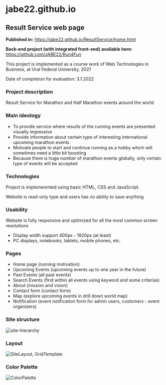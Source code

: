 # jabe22.github.io
## Result Service web page

**Published in:** https://jabe22.github.io/ResultService/home.html

**Back-end project (with integrated front-end) available here:**  https://github.com/JABE22/Run4Fun

This project is implemented as a course work of Web Technologies in Business, at Ural Federal University, 2021

Date of completion for evaluation: 3.1.2022

### Project description

Result Service for Marathon and Half Marathon events around the world

### Main ideology

- To provide service where results of the running events are presented visually impressive
- Provide information about certain type of interesting international upcoming marathon events
- Motivate people to start and continue running as a hobby which will sometimes need a little bit boosting
- Because there is huge number of marathon events globally, only certain type of events will be accepted

### Technologies

Project is implememnted using basic HTML, CSS and JavaScript. 

Website is read-only type and users has no ability to save anything

### Usability

Website is fully responsive and optimized for all the most common screen resolutions
- Display width support 400px - 1920px (at least)
- PC displays, notebooks, tablets, mobile phones, etc.

### Pages

- Home page         (running motivation)
- Upcoming Events   (upcoming events up to one year in the future)
- Past Events       (all past events)
- Search Events     (find within all events using keyword and some criterias)
- About             (mission and vision)
- Contact form      (contact form)
- Map               (explore upcoming events in drill down world map)
- Notification      (event notification form for admin users, customers - event organizers)

### Site structure

![site-hierarchy](https://user-images.githubusercontent.com/37688643/147969769-09c0a7bd-bb5a-4efd-a3f7-83d6df82dcf8.JPG)

### Layout

![SiteLayout, GridTemplate](https://user-images.githubusercontent.com/37688643/147969873-14457fe8-f3b3-479d-baa4-711a9ef2da84.jpg)

### Color Palette

![ColorPalette](https://user-images.githubusercontent.com/37688643/147969908-38b8f61c-18d8-4d0c-80ea-aa338ab0455f.JPG)

